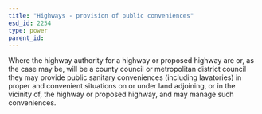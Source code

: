 ```yaml
---
title: "Highways - provision of public conveniences"
esd_id: 2254
type: power
parent_id:  
---
```


Where the highway authority for a highway or proposed highway are or, as the case may be, will be a county council or metropolitan district council they may provide public sanitary conveniences (including lavatories) in proper and convenient situations on or under land adjoining, or in the vicinity of, the highway or proposed highway, and may manage such conveniences.

